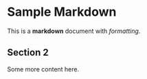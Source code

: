 # Sample Markdown

This is a **markdown** document with *formatting*.

## Section 2

Some more content here.